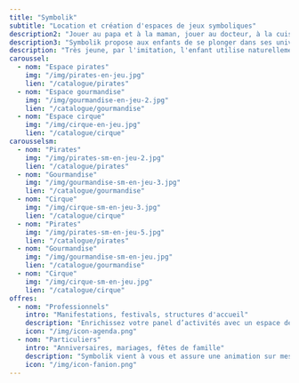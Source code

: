 ```yaml
---
title: "Symbolik"
subtitle: "Location et création d'espaces de jeux symboliques"
description2: "Jouer au papa et à la maman, jouer au docteur, à la cuisine ou aux cowboys : les jeux d’imitation entrent très tôt dans la vie d’un enfant et l’accompagnent dans son développement."
description3: "Symbolik propose aux enfants de se plonger dans ses univers singuliers et poétique ! Réalistes ou fantasques, les univers s'adaptent à l'âge pour laisser la liberté à l'imaginaire de se développer."
description: "Très jeune, par l'imitation, l'enfant utilise naturellement le jeu symbolique pour développer sa motricité, apprendre les gestes du quotidien et les expérimenter. Le symbolique lui sert à comprendre le monde dans lequel il vit."
caroussel:
  - nom: "Espace pirates"
    img: "/img/pirates-en-jeu.jpg"
    lien: "/catalogue/pirates"
  - nom: "Espace gourmandise"
    img: "/img/gourmandise-en-jeu-2.jpg"   
    lien: "/catalogue/gourmandise"
  - nom: "Espace cirque"
    img: "/img/cirque-en-jeu.jpg"
    lien: "/catalogue/cirque"
carousselsm:
  - nom: "Pirates"
    img: "/img/pirates-sm-en-jeu-2.jpg"
    lien: "/catalogue/pirates"
  - nom: "Gourmandise"
    img: "/img/gourmandise-sm-en-jeu-3.jpg"   
    lien: "/catalogue/gourmandise"
  - nom: "Cirque"
    img: "/img/cirque-sm-en-jeu-3.jpg"
    lien: "/catalogue/cirque"
  - nom: "Pirates"
    img: "/img/pirates-sm-en-jeu-5.jpg"
    lien: "/catalogue/pirates"
  - nom: "Gourmandise"
    img: "/img/gourmandise-sm-en-jeu.jpg"   
    lien: "/catalogue/gourmandise"
  - nom: "Cirque"
    img: "/img/cirque-sm-en-jeu.jpg"
    lien: "/catalogue/cirque"
offres:
  - nom: "Professionnels"
    intro: "Manifestations, festivals, structures d'accueil"
    description: "Enrichissez votre panel d’activités avec un espace de jeu original pour l’enfant."
    icon: "/img/icon-agenda.png"
  - nom: "Particuliers"
    intro: "Anniversaires, mariages, fêtes de famille"
    description: "Symbolik vient à vous et assure une animation sur mesure pour votre événement !"
    icon: "/img/icon-fanion.png"
---
```

